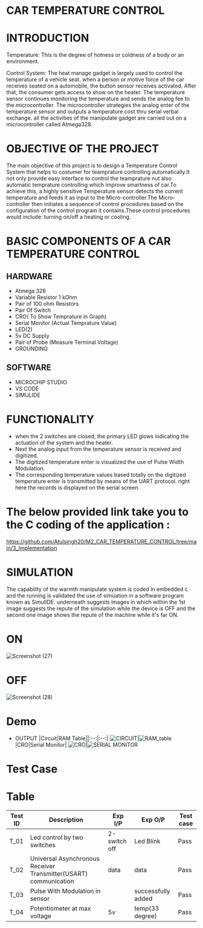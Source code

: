 # CAR TEMPERATURE CONTROL

# INTRODUCTION
 Temperature: 
 This is the degree of hotness or coldness of a body or an environment.

Control  System:
The heat manage gadget is largely used to control the temperature of a vehicle seat. when a person or motive force of the car receives seated on a automobile, the button sensor receives activated. After that, the consumer gets access to show on the heater. The temperature sensor continues monitoring the temperature and sends the analog fee to the microcontroller. The microcontroller strategies the analog enter of the temperature sensor and outputs a temperature cost thru serial verbal exchange. all the activities of the manipulate gadget are carried out on a microcontroller called Atmega328.

# OBJECTIVE OF THE PROJECT
The main  objective of  this project is  to design a  Temperature Control System that helps to costumer for teamprature controlling automatically.It not only provide easy interface to control the teamprature nut also automatic temprature controlling which improve smartness of car.To achieve this, a highly sensitive Temperature sensor detects the current temperature and feeds it as input to the Micro-controller.The  Micro-controller then  initiates a  sequence of control  procedures based  on  the configuration  of  the control  program  it  contains.These control  procedures would include: turning on/off a heating or cooling.

# BASIC COMPONENTS OF A  CAR TEMPERATURE CONTROL 
##  HARDWARE
* Atmega 328
* Variable Resistor 1 kOhm
* Pair of 100 ohm Resistors 
* Pair Of Switch
* CRO( To Show Temprature in Graph)
* Serial Monitor (Actual Temprature Value)
* LED(2)
* 5v DC Supply
* Pair of Probe (Measure Terminal Voltage)
* GROUNDING
## SOFTWARE
* MICROCHIP STUDIO
* VS CODE
* SIMULIDE

# FUNCTIONALITY
* when the 2 switches are closed, the primary LED glows indicating the actuation of the system and the heater.
* Next the analog input from the temperature sensor is received and digitized.
* The digitized temperature enter is visualized the use of Pulse Width Modulation.
* The corresponding temperature values based totally on the digitized temperature enter is transmitted by means of the UART protocol. right here the records is displayed on the serial screen.

# The below provided link take you to the C coding of the application :
https://github.com/Atulsingh20/M2_CAR_TEMPERATURE_CONTROL/tree/main/3_Implementation

# SIMULATION
The capability of the warmth manipulate system is coded in embedded c and the running is validated the use of simuation in a software program known as SimulIDE. underneath suggests images in which within the 1st image suggests the repute of the simulation while the device is OFF and the second one image shows the repute of the machine while it's far ON.

 # ON
 ![Screenshot (27)](https://user-images.githubusercontent.com/101882303/164517676-6a7c6580-efc9-4ee7-91b1-8f76dbad2ba6.png)

 # OFF
 ![Screenshot (28)](https://user-images.githubusercontent.com/101882303/164517920-010f9f63-c61c-4c17-a156-13eb9195da5f.png)

# Demo
* OUTPUT
|Circuit|RAM Table||:--:|:--:|
![CIRCUIT](https://user-images.githubusercontent.com/101882303/164528660-947e3fe2-8bc2-420d-a089-6a931fff7f31.gif)|![RAM_table](https://user-images.githubusercontent.com/101882303/164530906-09186bbe-e83c-4ff8-96fc-406483e466d6.gif)
|CRO|Serial Monitor|
![CRO](https://user-images.githubusercontent.com/101882303/164528653-b33c22de-45c4-4758-af54-ae47ee929daf.gif)|![SERIAL MONITOR](https://user-images.githubusercontent.com/101882303/164531951-ecaf2900-9c9f-4383-993a-437ab6586715.gif)

# Test Case
# Table
| Test ID | Description | Exp I/P| Exp O/P|Test case
| --- | --- | --- | ---- |-----|
| T_01 |  Led control by two switches |2-switch off|  Led Blink |Pass|
| T_02| Universal Asynchronous Receiver Transmitter(USART) communication| data  | data |Pass|
| T_03 | Pulse With Modulation in sensor ||  successfully added |Pass|
| T_04|Potentiometer  at max voltage  |5v| temp(33 degree)|Pass|
